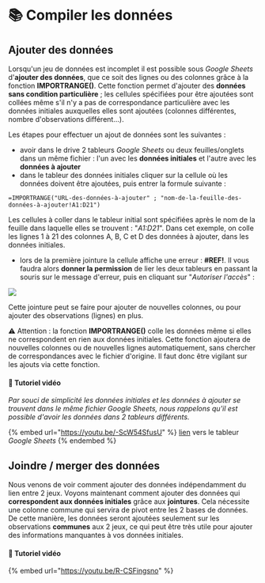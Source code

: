 # 📚 Compiler les données

## Ajouter des données

Lorsqu'un jeu de données est incomplet il est possible sous _Google Sheets_ d'**ajouter des données**, que ce soit des lignes ou des colonnes grâce à la fonction **IMPORTRANGE()**. Cette fonction permet d'ajouter des **données sans condition particulière** ; les cellules spécifiées pour être ajoutées sont collées même s'il n'y a pas de correspondance particulière avec les données initiales auxquelles elles sont ajoutées (colonnes différentes, nombre d'observations différent...).

Les étapes pour effectuer un ajout de données sont les suivantes :

* avoir dans le drive 2 tableurs _Google Sheets_ ou deux feuilles/onglets dans un même fichier : l'un avec les **données initiales** et l'autre avec les **données à ajouter**
* dans le tableur des données initiales cliquer sur la cellule où les données doivent être ajoutées, puis entrer la formule suivante :

```
=IMPORTRANGE("URL-des-données-à-ajouter" ; "nom-de-la-feuille-des-données-à-ajouter!A1:D21")
```

Les cellules à coller dans le tableur initial sont spécifiées après le nom de la feuille dans laquelle elles se trouvent : "_A1:D21_". Dans cet exemple, on colle les lignes 1 à 21 des colonnes A, B, C et D des données à ajouter, dans les données initiales.

* lors de la première jointure la cellule affiche une erreur : **#REF!**. Il vous faudra alors **donner la permission** de lier les deux tableurs en passant la souris sur le message d'erreur, puis en cliquant sur "_Autoriser l'accès_" :&#x20;

![](../.gitbook/assets/auto\_acces.png)

Cette jointure peut se faire pour ajouter de nouvelles colonnes, ou pour ajouter des observations (lignes) en plus.

⚠ Attention : la fonction **IMPORTRANGE()** colle les données même si elles ne correspondent en rien aux données initiales. Cette fonction ajoutera de nouvelles colonnes ou de nouvelles lignes automatiquement, sans chercher de correspondances avec le fichier d'origine. Il faut donc être vigilant sur les ajouts via cette fonction.

#### 🎥 Tutoriel vidéo

_Par souci de simplicité les données initiales et les données à ajouter se trouvent dans le même fichier Google Sheets, nous rappelons qu'il est possible d'avoir les données dans 2 tableurs différents._

{% embed url="https://youtu.be/-ScW54SfusU" %}
[lien](https://docs.google.com/spreadsheets/d/1volqnvrh1pMcx-PToX-mNo9U\_khYJ57-vkxgXRbk7kE/edit#gid=0) vers le tableur _Google Sheets_
{% endembed %}

## Joindre / merger des données

Nous venons de voir comment ajouter des données indépendamment du lien entre 2 jeux. Voyons maintenant comment ajouter des données qui **correspondent aux données initiales** grâce aux **jointures**. Cela nécessite une colonne commune qui servira de pivot entre les 2 bases de données. De cette manière, les données seront ajoutées seulement sur les observations **communes** aux 2 jeux, ce qui peut être très utile pour ajouter des informations manquantes à vos données initiales.

#### 🎥 Tutoriel vidéo

{% embed url="https://youtu.be/R-CSFingsno" %}
